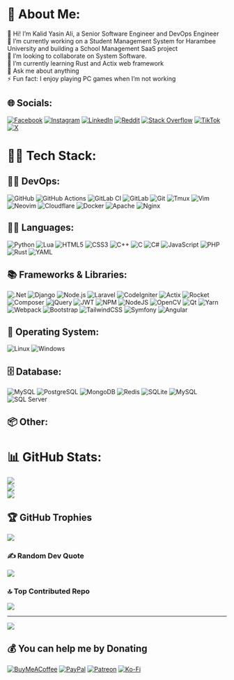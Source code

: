 # 💫 About Me:
👋 Hi! I’m Kalid Yasin Ali, a Senior Software Engineer and DevOps Engineer<br>
🔭 I’m currently working on a Student Management System for Harambee University and building a School Management SaaS project<br>
👯 I’m looking to collaborate on System Software.<br>
🌱 I’m currently learning Rust and Actix web framework<br>
💬 Ask me about anything<br>
⚡ Fun fact: I enjoy playing PC games when I’m not working


## 🌐 Socials:
[![Facebook](https://img.shields.io/badge/Facebook-%231877F2.svg?logo=Facebook&logoColor=white)](https://facebook.com/khalu.yasin) [![Instagram](https://img.shields.io/badge/Instagram-%23E4405F.svg?logo=Instagram&logoColor=white)](https://instagram.com/khalu.yasin) [![LinkedIn](https://img.shields.io/badge/LinkedIn-%230077B5.svg?logo=linkedin&logoColor=white)](https://linkedin.com/in/khaluyasin) [![Reddit](https://img.shields.io/badge/Reddit-%23FF4500.svg?logo=Reddit&logoColor=white)](https://reddit.com/user/kalidyasin29) [![Stack Overflow](https://img.shields.io/badge/-Stackoverflow-FE7A16?logo=stack-overflow&logoColor=white)](https://stackoverflow.com/users/11420553) [![TikTok](https://img.shields.io/badge/TikTok-%23000000.svg?logo=TikTok&logoColor=white)](https://tiktok.com/@khaluyasin) [![X](https://img.shields.io/badge/X-black.svg?logo=X&logoColor=white)](https://x.com/KhaluYasin) 

# 🧑‍💻 Tech Stack:

## 👨‍💻 DevOps:
![GitHub](https://img.shields.io/badge/github-%212121.svg?logo=github&logoColor=white)
![GitHub Actions](https://img.shields.io/badge/github%20actions-%232671E5.svg?logo=githubactions&logoColor=white)
![GitLab CI](https://img.shields.io/badge/gitlab%20CI-%23181717.svg?logo=gitlab&logoColor=white)
![GitLab](https://img.shields.io/badge/gitlab-%23181717.svg?logo=gitlab&logoColor=white)
![Git](https://img.shields.io/badge/git-%23F05033.svg?logo=git&logoColor=white)
![Tmux](https://img.shields.io/badge/tmux-%23000000.svg?logo=tmux&logoColor=white)
![Vim](https://img.shields.io/badge/vim-%237EBF50.svg?logo=vim&logoColor=white)
![Neovim](https://img.shields.io/badge/neovim-%2371ba51.svg?logo=neovim&logoColor=white)
![Cloudflare](https://img.shields.io/badge/Cloudflare-F38020?logo=Cloudflare&logoColor=white) 
![Docker](https://img.shields.io/badge/docker-ffffff?logo=docker&logoColor=1a66e8)
![Apache](https://img.shields.io/badge/apache-%23D42029.svg?logo=apache&logoColor=white)
![Nginx](https://img.shields.io/badge/nginx-%23009639.svg?logo=nginx&logoColor=white)

## 👨‍💻 Languages:

![Python](https://img.shields.io/badge/python-3670A0?logo=python&logoColor=ffdd54)
![Lua](https://img.shields.io/badge/lua-%232C2D72.svg?logo=lua&logoColor=white)
![HTML5](https://img.shields.io/badge/html5-%23E34F26.svg?logo=html5&logoColor=white)
![CSS3](https://img.shields.io/badge/css3-%231572B6.svg?logo=css3&logoColor=white)
![C++](https://img.shields.io/badge/c++-%2300599C.svg?logo=c%2B%2B&logoColor=white)
![C](https://img.shields.io/badge/c-%2300599C.svg?logo=c&logoColor=white)
![C#](https://img.shields.io/badge/c%23-%23239120.svg?logo=csharp&logoColor=white)
![JavaScript](https://img.shields.io/badge/javascript-%23323330.svg?logo=javascript&logoColor=%23F7DF1E)
![PHP](https://img.shields.io/badge/php-%23777BB4.svg?logo=php&logoColor=white)
![Rust](https://img.shields.io/badge/rust-%23000000.svg?logo=rust&logoColor=white)
![YAML](https://img.shields.io/badge/yaml-%23ffffff.svg?logo=yaml&logoColor=151515)

## 📚 Frameworks & Libraries:

![.Net](https://img.shields.io/badge/.NET-5C2D91?logo=.net&logoColor=white)
![Django](https://img.shields.io/badge/django-%23092E20.svg?logo=django&logoColor=white)
![Node.js](https://img.shields.io/badge/node.js-6DA55F?logo=node.js&logoColor=white)
![Laravel](https://img.shields.io/badge/laravel-%23FF2D20.svg?logo=laravel&logoColor=white)
![CodeIgniter](https://img.shields.io/badge/codeigniter-%23000000.svg?logo=codeigniter&logoColor=white)
![Actix](https://img.shields.io/badge/actix-%23FFFFFF.svg?logo=actix&logoColor=black)
![Rocket](https://img.shields.io/badge/rocket-%23DD0031.svg?logo=rocket&logoColor=white)
![Composer](https://img.shields.io/badge/composer-%23000000.svg?logo=composer&logoColor=white)
![jQuery](https://img.shields.io/badge/jquery-%230769AD.svg?logo=jquery&logoColor=white)
![JWT](https://img.shields.io/badge/JWT-black?logo=JSON%20web%20tokens)
![NPM](https://img.shields.io/badge/NPM-%23CB3837.svg?logo=npm&logoColor=white)
![NodeJS](https://img.shields.io/badge/node.js-6DA55F?logo=node.js&logoColor=white)
![OpenCV](https://img.shields.io/badge/opencv-%23white.svg?logo=opencv&logoColor=white)
![Qt](https://img.shields.io/badge/Qt-%23217346.svg?logo=Qt&logoColor=white)
![Yarn](https://img.shields.io/badge/yarn-%232C8EBB.svg?logo=yarn&logoColor=white)
![Webpack](https://img.shields.io/badge/webpack-%238DD6F9.svg?logo=webpack&logoColor=black)
![Bootstrap](https://img.shields.io/badge/bootstrap-%238511FA.svg?logo=bootstrap&logoColor=white)
![TailwindCSS](https://img.shields.io/badge/tailwindcss-%2338B2AC.svg?logo=tailwind-css&logoColor=white)
![Symfony](https://img.shields.io/badge/symfony-%23000000.svg?logo=symfony&logoColor=white)
![Angular](https://img.shields.io/badge/angular-%23DD0031.svg?logo=angular&logoColor=white)

## 🐧 Operating System:

![Linux](https://img.shields.io/badge/Linux-%23000000.svg?logo=linux&logoColor=white)
![Windows](https://img.shields.io/badge/Windows-%231F4105.svg?logo=windows&logoColor=white)

## 🗄️ Database:

![MySQL](https://img.shields.io/badge/mysql-4479A1.svg?logo=mysql&logoColor=white)
![PostgreSQL](https://img.shields.io/badge/postgresql-%23316192.svg?logo=postgresql&logoColor=white)
![MongoDB](https://img.shields.io/badge/mongodb-%234EA300.svg?logo=mongodb&logoColor=white)
![Redis](https://img.shields.io/badge/redis-%23F1F1F1.svg?logo=redis&logoColor=white)
![SQLite](https://img.shields.io/badge/sqlite-%231F1F1F.svg?logo=sqlite&logoColor=white)
![MySQL](https://img.shields.io/badge/mysql-%2300F.svg?logo=mysql&logoColor=white)
![SQL Server](https://img.shields.io/badge/sqlserver-%23ECC94B.svg?logo=sqlserver&logoColor=white)

## 📦 Other:


# 📊 GitHub Stats:
![](https://github-readme-stats.vercel.app/api?username=kalidyasin&theme=tokyonight&show_icons=true&hide_border=false&count_private=true)<br/>
![](https://github-readme-streak-stats.herokuapp.com/?user=kalidyasin&theme=tokyonight&hide_border=false)<br/>
![](https://github-readme-stats.vercel.app/api/top-langs/?username=kalidyasin&theme=tokyonight&hide_border=false&include_all_commits=true&count_private=true&layout=compact&langs_count=10)

## 🏆 GitHub Trophies
![](https://github-profile-trophy.vercel.app/?username=kalidyasin&theme=tokyonight&no-frame=false&no-bg=true&margin-w=4)

### ✍️ Random Dev Quote
![](https://quotes-github-readme.vercel.app/api?type=horizontal&theme=tokyonight)

### 🔝 Top Contributed Repo
![](https://github-contributor-stats.vercel.app/api?username=kalidyasin&limit=5&theme=tokyonight&combine_all_yearly_contributions=true)

---
[![](https://visitcount.itsvg.in/api?id=kalidyasin&icon=0&color=0)](https://visitcount.itsvg.in)

  ## 💰 You can help me by Donating
  [![BuyMeACoffee](https://img.shields.io/badge/Buy%20Me%20a%20Coffee-ffdd00?style=for-the-badge&logo=buy-me-a-coffee&logoColor=black)](https://buymeacoffee.com/kalidyasin) [![PayPal](https://img.shields.io/badge/PayPal-00457C?style=for-the-badge&logo=paypal&logoColor=white)](https://paypal.me/kalidyasin) [![Patreon](https://img.shields.io/badge/Patreon-F96854?style=for-the-badge&logo=patreon&logoColor=white)](https://patreon.com/kalidyasin) [![Ko-Fi](https://img.shields.io/badge/Ko--fi-F16061?style=for-the-badge&logo=ko-fi&logoColor=white)](https://ko-fi.com/kalidyasin) 

  
<!-- Proudly created with GPRM ( https://gprm.itsvg.in ) -->
